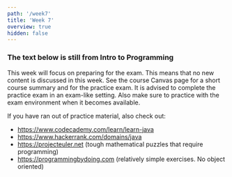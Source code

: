 ```yaml
---
path: '/week7'
title: 'Week 7'
overview: true
hidden: false
---
```



<pages-in-this-section></pages-in-this-section>

### The text below is still from Intro to Programming

This week will focus on preparing for the exam. This means that no new content is discussed in this week. See the course Canvas page for a short course summary and for the practice exam. It is advised to complete the practice exam in an exam-like setting. Also make sure to practice with the exam environment when it becomes available.

If you have ran out of practice material, also check out:
- https://www.codecademy.com/learn/learn-java
- https://www.hackerrank.com/domains/java
- https://projecteuler.net (tough mathematical puzzles that require programming)
- https://programmingbydoing.com (relatively simple exercises. No object oriented)
